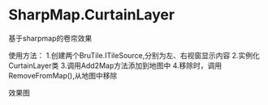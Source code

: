 # SharpMap.CurtainLayer
基于sharpmap的卷帘效果

使用方法：
1.创建两个BruTile.ITileSource,分别为左、右视窗显示内容
2.实例化CurtainLayer类
3.调用Add2Map方法添加到地图中
4.移除时，调用RemoveFromMap(),从地图中移除


效果图
